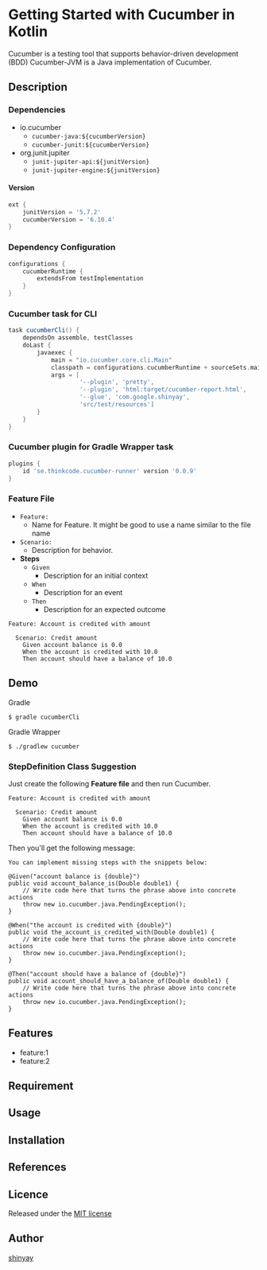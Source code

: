 # Getting Started with Cucumber in Kotlin

Cucumber is a testing tool that supports behavior-driven development (BDD)
Cucumber-JVM is a Java implementation of Cucumber.


## Description
### Dependencies
- io.cucumber
  - `cucumber-java:${cucumberVersion}`
  - `cucumber-junit:${cucumberVersion}`
- org.junit.jupiter
  - `junit-jupiter-api:${junitVersion}`
  - `junit-jupiter-engine:${junitVersion}`

#### Version
```groovy
ext {
    junitVersion = '5.7.2'
    cucumberVersion = '6.10.4'
}
```

### Dependency Configuration
```groovy
configurations {
    cucumberRuntime {
        extendsFrom testImplementation
    }
}
```

### Cucumber task for CLI
```groovy
task cucumberCli() {
    dependsOn assemble, testClasses
    doLast {
        javaexec {
            main = "io.cucumber.core.cli.Main"
            classpath = configurations.cucumberRuntime + sourceSets.main.output + sourceSets.test.output
            args = [
                    '--plugin', 'pretty',
                    '--plugin', 'html:target/cucumber-report.html',
                    '--glue', 'com.google.shinyay',
                    'src/test/resources']
        }
    }
}
```

### Cucumber plugin for Gradle Wrapper task
```groovy
plugins {
    id 'se.thinkcode.cucumber-runner' version '0.0.9'
}
```

### Feature File
- `Feature:`
  - Name for Feature. It might be good to use a name similar to the file name
- `Scenario:`
  - Description for behavior.
- **Steps**
  - `Given`
    - Description for an initial context
  - `When`
    - Description for an event
  - `Then`
    - Description for an expected outcome
```
Feature: Account is credited with amount

  Scenario: Credit amount
    Given account balance is 0.0
    When the account is credited with 10.0
    Then account should have a balance of 10.0
```

## Demo
Gradle
```shell
$ gradle cucumberCli
```

Gradle Wrapper
```shell
$ ./gradlew cucumber
```

### StepDefinition Class Suggestion
Just create the following **Feature file** and then run Cucumber.

```
Feature: Account is credited with amount

  Scenario: Credit amount
    Given account balance is 0.0
    When the account is credited with 10.0
    Then account should have a balance of 10.0
```

Then you'll get the following message:

```shell
You can implement missing steps with the snippets below:

@Given("account balance is {double}")
public void account_balance_is(Double double1) {
    // Write code here that turns the phrase above into concrete actions
    throw new io.cucumber.java.PendingException();
}

@When("the account is credited with {double}")
public void the_account_is_credited_with(Double double1) {
    // Write code here that turns the phrase above into concrete actions
    throw new io.cucumber.java.PendingException();
}

@Then("account should have a balance of {double}")
public void account_should_have_a_balance_of(Double double1) {
    // Write code here that turns the phrase above into concrete actions
    throw new io.cucumber.java.PendingException();
}
```

## Features

- feature:1
- feature:2

## Requirement

## Usage

## Installation

## References

## Licence

Released under the [MIT license](https://gist.githubusercontent.com/shinyay/56e54ee4c0e22db8211e05e70a63247e/raw/34c6fdd50d54aa8e23560c296424aeb61599aa71/LICENSE)

## Author

[shinyay](https://github.com/shinyay)
